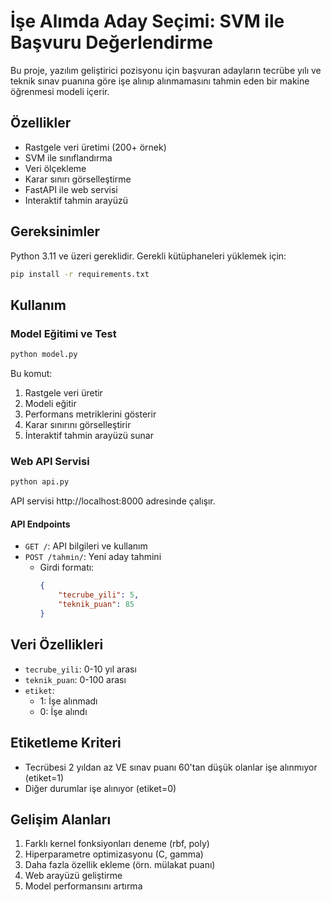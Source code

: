 # İşe Alımda Aday Seçimi: SVM ile Başvuru Değerlendirme

Bu proje, yazılım geliştirici pozisyonu için başvuran adayların tecrübe yılı ve teknik sınav puanına göre işe alınıp alınmamasını tahmin eden bir makine öğrenmesi modeli içerir.

## Özellikler

- Rastgele veri üretimi (200+ örnek)
- SVM ile sınıflandırma
- Veri ölçekleme
- Karar sınırı görselleştirme
- FastAPI ile web servisi
- Interaktif tahmin arayüzü

## Gereksinimler

Python 3.11 ve üzeri gereklidir. Gerekli kütüphaneleri yüklemek için:

```bash
pip install -r requirements.txt
```

## Kullanım

### Model Eğitimi ve Test

```bash
python model.py
```

Bu komut:
1. Rastgele veri üretir
2. Modeli eğitir
3. Performans metriklerini gösterir
4. Karar sınırını görselleştirir
5. İnteraktif tahmin arayüzü sunar

### Web API Servisi

```bash
python api.py
```

API servisi http://localhost:8000 adresinde çalışır.

#### API Endpoints

- `GET /`: API bilgileri ve kullanım
- `POST /tahmin/`: Yeni aday tahmini
  - Girdi formatı:
    ```json
    {
        "tecrube_yili": 5,
        "teknik_puan": 85
    }
    ```

## Veri Özellikleri

- `tecrube_yili`: 0-10 yıl arası
- `teknik_puan`: 0-100 arası
- `etiket`: 
  - 1: İşe alınmadı
  - 0: İşe alındı

## Etiketleme Kriteri

- Tecrübesi 2 yıldan az VE sınav puanı 60'tan düşük olanlar işe alınmıyor (etiket=1)
- Diğer durumlar işe alınıyor (etiket=0)

## Gelişim Alanları

1. Farklı kernel fonksiyonları deneme (rbf, poly)
2. Hiperparametre optimizasyonu (C, gamma)
3. Daha fazla özellik ekleme (örn. mülakat puanı)
4. Web arayüzü geliştirme
5. Model performansını artırma

